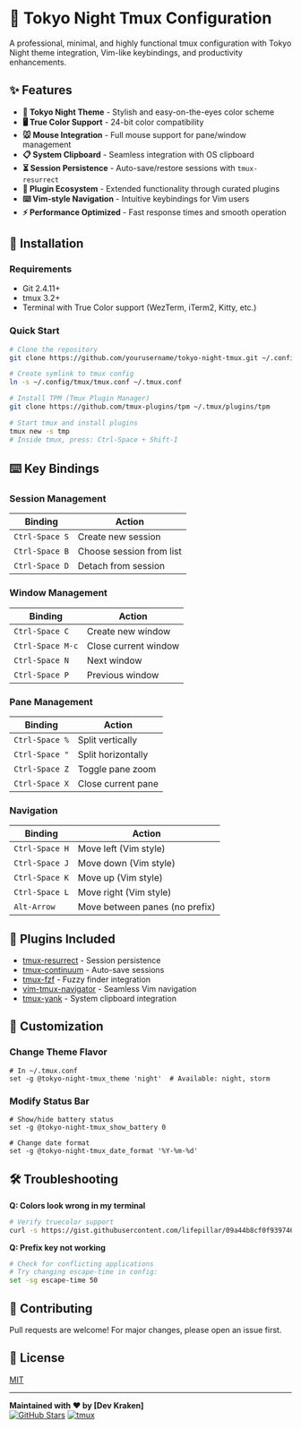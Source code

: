 # 🌙 Tokyo Night Tmux Configuration

A professional, minimal, and highly functional tmux configuration with Tokyo Night theme integration, Vim-like keybindings, and productivity enhancements.

## ✨ Features

- **🎨 Tokyo Night Theme** - Stylish and easy-on-the-eyes color scheme
- **🖥️ True Color Support** - 24-bit color compatibility
- **🐭 Mouse Integration** - Full mouse support for pane/window management
- **📋 System Clipboard** - Seamless integration with OS clipboard
- **⏳ Session Persistence** - Auto-save/restore sessions with `tmux-resurrect`
- **🔌 Plugin Ecosystem** - Extended functionality through curated plugins
- **⌨️ Vim-style Navigation** - Intuitive keybindings for Vim users
- **⚡ Performance Optimized** - Fast response times and smooth operation

## 🚀 Installation

### Requirements
- Git 2.4.11+
- tmux 3.2+
- Terminal with True Color support (WezTerm, iTerm2, Kitty, etc.)

### Quick Start
```bash
# Clone the repository
git clone https://github.com/yourusername/tokyo-night-tmux.git ~/.config/tmux

# Create symlink to tmux config
ln -s ~/.config/tmux/tmux.conf ~/.tmux.conf

# Install TPM (Tmux Plugin Manager)
git clone https://github.com/tmux-plugins/tpm ~/.tmux/plugins/tpm

# Start tmux and install plugins
tmux new -s tmp
# Inside tmux, press: Ctrl-Space + Shift-I
```

## ⌨️ Key Bindings

### Session Management
| Binding         | Action                          |
|-----------------|---------------------------------|
| `Ctrl-Space S`  | Create new session              |
| `Ctrl-Space B`  | Choose session from list        |
| `Ctrl-Space D`  | Detach from session             |

### Window Management
| Binding         | Action                          |
|-----------------|---------------------------------|
| `Ctrl-Space C`  | Create new window               |
| `Ctrl-Space M-c`| Close current window            |
| `Ctrl-Space N`  | Next window                     |
| `Ctrl-Space P`  | Previous window                 |

### Pane Management
| Binding         | Action                          |
|-----------------|---------------------------------|
| `Ctrl-Space %`  | Split vertically                |
| `Ctrl-Space "`  | Split horizontally              |
| `Ctrl-Space Z`  | Toggle pane zoom                |
| `Ctrl-Space X`  | Close current pane              |

### Navigation
| Binding         | Action                          |
|-----------------|---------------------------------|
| `Ctrl-Space H`  | Move left (Vim style)           |
| `Ctrl-Space J`  | Move down (Vim style)           |
| `Ctrl-Space K`  | Move up (Vim style)             |
| `Ctrl-Space L`  | Move right (Vim style)          |
| `Alt-Arrow`     | Move between panes (no prefix)  |

## 🔌 Plugins Included

- [tmux-resurrect](https://github.com/tmux-plugins/tmux-resurrect) - Session persistence
- [tmux-continuum](https://github.com/tmux-plugins/tmux-continuum) - Auto-save sessions
- [tmux-fzf](https://github.com/sainnhe/tmux-fzf) - Fuzzy finder integration
- [vim-tmux-navigator](https://github.com/christoomey/vim-tmux-navigator) - Seamless Vim navigation
- [tmux-yank](https://github.com/tmux-plugins/tmux-yank) - System clipboard integration

## 🎨 Customization

### Change Theme Flavor
```tmux
# In ~/.tmux.conf
set -g @tokyo-night-tmux_theme 'night'  # Available: night, storm
```

### Modify Status Bar
```tmux
# Show/hide battery status
set -g @tokyo-night-tmux_show_battery 0

# Change date format
set -g @tokyo-night-tmux_date_format '%Y-%m-%d'
```

## 🛠️ Troubleshooting

**Q: Colors look wrong in my terminal**  
```bash
# Verify truecolor support
curl -s https://gist.githubusercontent.com/lifepillar/09a44b8cf0f9397465614e622979107f/raw/24-bit-color.sh | bash
```

**Q: Prefix key not working**  
```bash
# Check for conflicting applications
# Try changing escape-time in config:
set -sg escape-time 50
```

## 🤝 Contributing
Pull requests are welcome! For major changes, please open an issue first.

## 📄 License
[MIT](https://choosealicense.com/licenses/mit/)

---

**Maintained with ❤️ by [Dev Kraken]**  
[![GitHub Stars](https://img.shields.io/github/stars/dev-kraken/tmux?style=social)](https://github.com/dev-kraken/tmux)
[![tmux](https://img.shields.io/badge/tmux-3.2+-blue.svg)](https://github.com/tmux/tmux)
